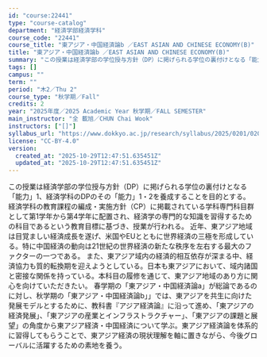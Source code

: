 ```yaml
---
id: "course:22441"
type: "course-catalog"
department: "経済学部経済学科"
course_code: "22441"
course_title: "東アジア・中国経済論b ／EAST ASIAN AND CHINESE ECONOMY(B)"
title: "東アジア・中国経済論b ／EAST ASIAN AND CHINESE ECONOMY(B)"
summary: "この授業は経済学部の学位授与方針（DP）に掲げられる学位の裏付けとなる「能力」1、経済学科のDPのその「能力」1・2を養成することを目的とする。 経済学科の教育課程の編成・実施方針（CP）に掲載されている学科専門科目群として第1学年から第4…"
tags: []
campus: ""
term: ""
period: "木2／Thu 2"
course_type: "秋学期／Fall"
credits: 2
year: "2025年度／2025 Academic Year 秋学期／FALL SEMESTER"
main_instructor: "全 載旭／CHUN Chai Wook"
instructors: ["[]"]
syllabus_url: "https://www.dokkyo.ac.jp/research/syllabus/2025/0201/0201_22441_ja_JP.html"
license: "CC-BY-4.0"
version:
  created_at: "2025-10-29T12:47:51.635451Z"
  updated_at: "2025-10-29T12:47:51.635451Z"
---
```

この授業は経済学部の学位授与方針（DP）に掲げられる学位の裏付けとなる「能力」1、経済学科のDPのその「能力」1・2を養成することを目的とする。 経済学科の教育課程の編成・実施方針（CP）に掲載されている学科専門科目群として第1学年から第4学年に配置され、経済学の専門的な知識を習得するための科目であるという教育目標に基づき、授業が行われる。 近年、東アジア地域は目覚ましい経済成長を遂げ、米国やEUとともに世界経済の三極を形成している。特に中国経済の動向は21世紀の世界経済の新たな秩序を左右する最大のファクターの一つである。 また、東アジア域内の経済的相互依存が深まる中、経済協力も質的転換期を迎えようとしている。日本も東アジアにおいて、域内諸国と密接な関係を持っている。本科目の履修を通じて、東アジア地域のあり方に関心を向けていただきたい。 春学期の「東アジア・中国経済論a」が総論であるのに対し、秋学期の「東アジア・中国経済論b」」では、東アジアを共生に向けた発展モデルとするために、教科書『アジア経済論』に沿って進め、「東アジアの経済発展」、「東アジアの産業とインフラストラクチャー」、「東アジアの課題と展望」の角度から東アジア経済・中国経済について学ぶ。東アジア経済論を体系的に習得してもらうことで、東アジア経済の現状理解を軸に置きながら、今後グローバルに活躍するための素地を養う。
